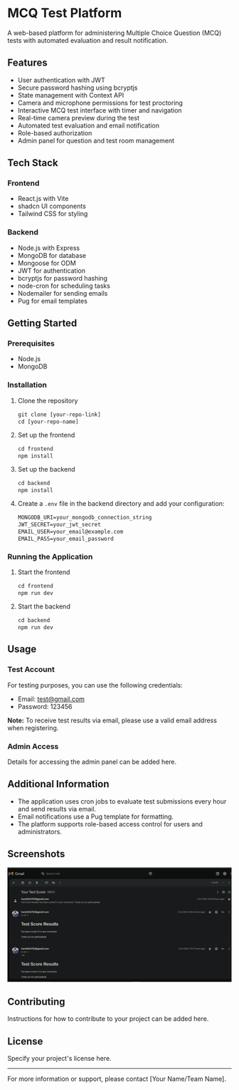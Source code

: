 # MCQ Test Platform

A web-based platform for administering Multiple Choice Question (MCQ) tests with automated evaluation and result notification.

## Features

- User authentication with JWT
- Secure password hashing using bcryptjs
- State management with Context API
- Camera and microphone permissions for test proctoring
- Interactive MCQ test interface with timer and navigation
- Real-time camera preview during the test
- Automated test evaluation and email notification
- Role-based authorization
- Admin panel for question and test room management

## Tech Stack

### Frontend
- React.js with Vite
- shadcn UI components
- Tailwind CSS for styling

### Backend
- Node.js with Express
- MongoDB for database
- Mongoose for ODM
- JWT for authentication
- bcryptjs for password hashing
- node-cron for scheduling tasks
- Nodemailer for sending emails
- Pug for email templates

## Getting Started

### Prerequisites
- Node.js
- MongoDB

### Installation

1. Clone the repository
   ```
   git clone [your-repo-link]
   cd [your-repo-name]
   ```

2. Set up the frontend
   ```
   cd frontend
   npm install
   ```

3. Set up the backend
   ```
   cd backend
   npm install
   ```

4. Create a `.env` file in the backend directory and add your configuration:
   ```
   MONGODB_URI=your_mongodb_connection_string
   JWT_SECRET=your_jwt_secret
   EMAIL_USER=your_email@example.com
   EMAIL_PASS=your_email_password
   ```

### Running the Application

1. Start the frontend
   ```
   cd frontend
   npm run dev
   ```

2. Start the backend
   ```
   cd backend
   npm run dev
   ```

## Usage

### Test Account
For testing purposes, you can use the following credentials:
- Email: test@gmail.com
- Password: 123456

**Note:** To receive test results via email, please use a valid email address when registering.

### Admin Access
Details for accessing the admin panel can be added here.

## Additional Information

- The application uses cron jobs to evaluate test submissions every hour and send results via email.
- Email notifications use a Pug template for formatting.
- The platform supports role-based access control for users and administrators.

## Screenshots

![Email Notification](./frontend/src/assets/email-ss.png)

## Contributing

Instructions for how to contribute to your project can be added here.

## License

Specify your project's license here.

---

For more information or support, please contact [Your Name/Team Name].
